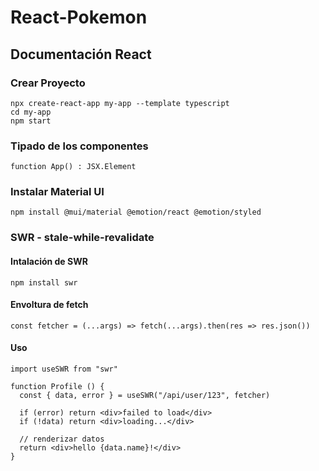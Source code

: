 # React-Pokemon
## Documentación React
### Crear Proyecto
```
npx create-react-app my-app --template typescript
cd my-app
npm start
```
### Tipado de los componentes
```
function App() : JSX.Element
```
### Instalar Material UI
```
npm install @mui/material @emotion/react @emotion/styled
```
### SWR - stale-while-revalidate
#### Intalación de SWR
```
npm install swr
```
#### Envoltura de fetch
```
const fetcher = (...args) => fetch(...args).then(res => res.json())
```
#### Uso
```
import useSWR from "swr"

function Profile () {
  const { data, error } = useSWR("/api/user/123", fetcher)

  if (error) return <div>failed to load</div>
  if (!data) return <div>loading...</div>

  // renderizar datos
  return <div>hello {data.name}!</div>
}
```
